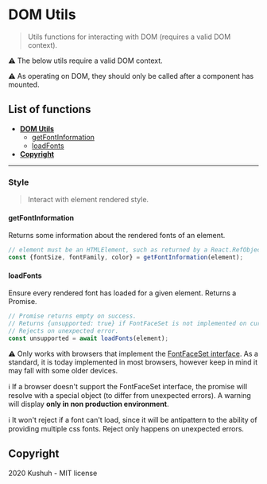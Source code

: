 # DOM Utils

> Utils functions for interacting with DOM (requires a valid DOM context).

⚠️ The below utils require a valid DOM context.

⚠️ As operating on DOM, they should only be called after a component has mounted.

## List of functions

+ **[DOM Utils](#dom-utils)**
    + [getFontInformation](#getfontinformation)
    + [loadFonts](#loadfonts)
+ **[Copyright](#copyright)**

---

### Style

> Interact with element rendered style.

#### getFontInformation

Returns some information about the rendered fonts of an element.

```javascript
// element must be an HTMLElement, such as returned by a React.RefObject.
const {fontSize, fontFamily, color} = getFontInformation(element);
```

#### loadFonts

Ensure every rendered font has loaded for a given element. Returns a Promise.

```javascript
// Promise returns empty on success.
// Returns {unsupported: true} if FontFaceSet is not implemented on current browser.
// Rejects on unexpected error.
const unsupported = await loadFonts(element);
```

⚠ Only works with browsers that implement the [FontFaceSet interface](https://developer.mozilla.org/en-US/docs/Web/API/Document/fonts).
As a standard, it is today implemented in most browsers, however keep in mind it may fall with some older devices.

ℹ If a browser doesn't support the FontFaceSet interface, the promise will resolve with a special object (to differ from unexpected errors). A warning will display **only in non production environment**.

ℹ It won't reject if a font can't load, since it will be antipattern to the ability of providing multiple css fonts. Reject only happens on unexpected errors.

## Copyright
2020 Kushuh - MIT license